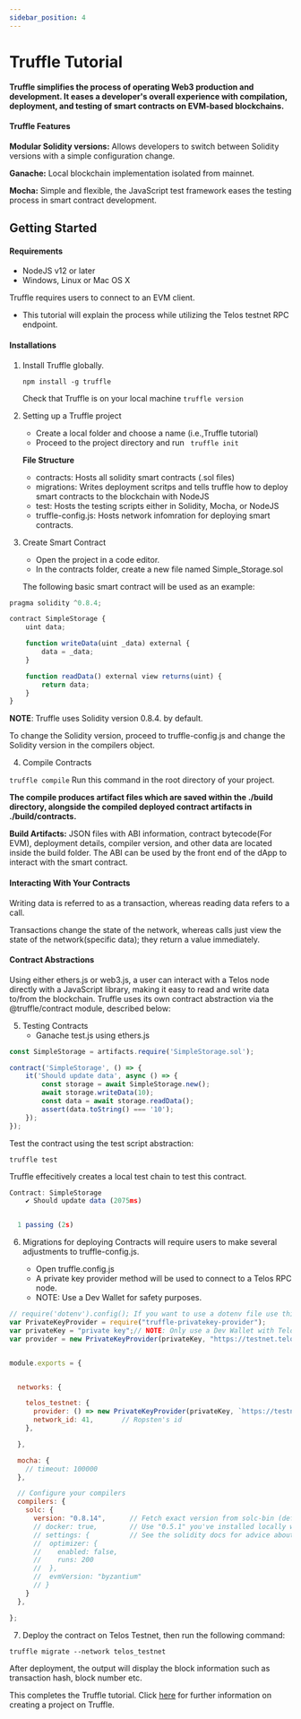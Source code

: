 ```yaml
---
sidebar_position: 4
---
```


# Truffle Tutorial

__Truffle simplifies the process of operating Web3 production and development. It eases a developer's overall experience with compilation, deployment, and testing of smart contracts on EVM-based blockchains.__

#### Truffle Features
**Modular Solidity versions:** Allows developers to switch between Solidity versions with a simple configuration change. 

**Ganache:** Local blockchain implementation isolated from mainnet.

**Mocha:** Simple and flexible, the JavaScript test framework eases the testing process in smart contract development.


## Getting Started

#### Requirements
- NodeJS v12 or later
- Windows, Linux or Mac OS X

Truffle requires users to connect to an EVM client.
- This tutorial will explain the process while utilizing the Telos testnet RPC endpoint.

#### Installations

1. Install Truffle globally. 

    ```npm install -g truffle ```

    Check that Truffle is on your local machine
    ```truffle version```

2. Setting up a Truffle project
    - Create a local folder and choose a name (i.e.,Truffle tutorial)
    - Proceed to the project directory and run ``` truffle init``` 

    **File Structure**
    - contracts: Hosts all solidity smart contracts (.sol files)
    - migrations: Writes deployment scritps and tells truffle how to deploy smart contracts to the blockchain with NodeJS
    - test: Hosts the testing scripts either in Solidity, Mocha, or NodeJS
    - truffle-config.js: Hosts network infomration for deploying smart contracts. 
3. Create Smart Contract
    - Open the project in a code editor. 
    - In the contracts folder, create a new file named Simple_Storage.sol

    The following basic smart contract will be used as an example:  
```jsx title="/truffle_tutorial/contracts/Simple_Storage.sol"
pragma solidity ^0.8.4;

contract SimpleStorage {
    uint data;  

    function writeData(uint _data) external {
        data = _data;
    }

    function readData() external view returns(uint) {
        return data;
    }
}
```
**NOTE**: Truffle uses Solidity version 0.8.4. by default.

To change the Solidity version, proceed to truffle-config.js and change the Solidity version in the compilers object.

4. Compile Contracts

```truffle compile``` Run this command in the root directory of your project.

__The compile produces artifact files which are saved within the ./build directory, alongside the compiled deployed contract artifacts in ./build/contracts.__

**Build Artifacts:** JSON files with ABI information, contract bytecode(For EVM), deployment details, compiler version, and other data are located inside the build folder. The ABI can be used by the front end of the dApp to interact with the smart contract.

#### Interacting With Your Contracts
Writing data is referred to as a transaction, whereas reading data refers to a call.

Transactions change the state of the network, whereas calls just view the state of the network(specific data); they return a value immediately.


#### Contract Abstractions
Using either ethers.js or web3.js, a user can interact with a Telos node directly with a JavaScript library, making it easy to read and write data to/from the blockchain. Truffle uses its own contract abstraction via the @truffle/contract module, described below:

5. Testing Contracts
    - Ganache 
    test.js using ethers.js

```jsx title="/truffle_tutorial/test/simpleStorage.js"
const SimpleStorage = artifacts.require('SimpleStorage.sol');

contract('SimpleStorage', () => {
    it('Should update data', async () => {
        const storage = await SimpleStorage.new();
        await storage.writeData(10);
        const data = await storage.readData();
        assert(data.toString() === '10');
    });
});
```

Test the contract using the test script abstraction:

```truffle test```

Truffle effecitively creates a local test chain to test this contract.


```jsx "Output:"
Contract: SimpleStorage
    ✔ Should update data (2075ms)


  1 passing (2s)

```


6. Migrations for deploying Contracts will require users to make several adjustments to truffle-config.js.

    - Open truffle.config.js
    - A private key provider method will be used to connect to a Telos RPC node. 
    - NOTE: Use a Dev Wallet for safety purposes. 
```jsx title="/truffle_tutorial/truffle-config.js"
// require('dotenv').config(); If you want to use a dotenv file use this plugin. 
var PrivateKeyProvider = require("truffle-privatekey-provider");
var privateKey = "private key";// NOTE: Only use a Dev Wallet with Telos testnet otherwise in production or with real value use .env file and make sure to add .env to gitignore it so its not commited into github. 
var provider = new PrivateKeyProvider(privateKey, "https://testnet.telos.net/evm");


module.exports = {


  networks: {

    telos_testnet: {
      provider: () => new PrivateKeyProvider(privateKey, `https://testnet.telos.net/evm`),
      network_id: 41,       // Ropsten's id
    },

  },

  mocha: {
    // timeout: 100000
  },

  // Configure your compilers
  compilers: {
    solc: {
      version: "0.8.14",      // Fetch exact version from solc-bin (default: truffle's version)
      // docker: true,        // Use "0.5.1" you've installed locally with docker (default: false)
      // settings: {          // See the solidity docs for advice about optimization and evmVersion
      //  optimizer: {
      //    enabled: false,
      //    runs: 200
      //  },
      //  evmVersion: "byzantium"
      // }
    }
  },

};
```

7. Deploy the contract on Telos Testnet, then run the following command:

```truffle migrate --network telos_testnet```

After deployment, the output will display the block information such as transaction hash, block number etc. 

This completes the Truffle tutorial. Click [here](https://trufflesuite.com/docs/truffle/getting-started/creating-a-project/) for further information on creating a project on Truffle. 





